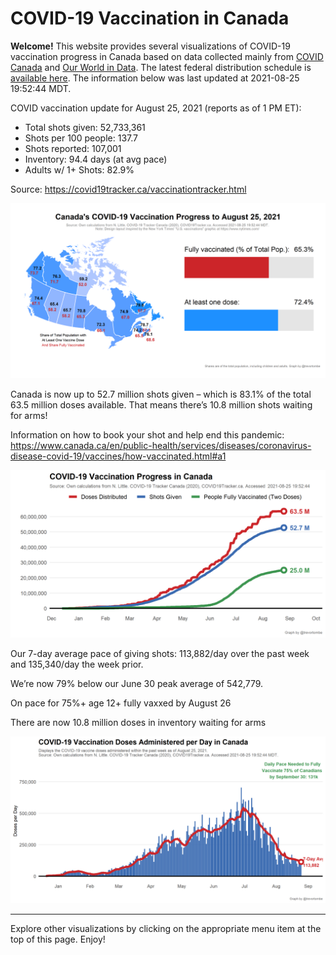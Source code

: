 COVID-19 Vaccination in Canada
==============================

**Welcome!** This website provides several visualizations of COVID-19
vaccination progress in Canada based on data collected mainly from
[COVID Canada](https://covid19tracker.ca/vaccinationtracker.html) and
[Our World in Data](https://ourworldindata.org/covid-vaccinations). The
latest federal distribution schedule is [available
here](https://www.canada.ca/en/public-health/services/diseases/2019-novel-coronavirus-infection/prevention-risks/covid-19-vaccine-treatment/vaccine-rollout.html).
The information below was last updated at 2021-08-25 19:52:44 MDT.

COVID vaccination update for August 25, 2021 (reports as of 1 PM ET):

-   Total shots given: 52,733,361
-   Shots per 100 people: 137.7
-   Shots reported: 107,001
-   Inventory: 94.4 days (at avg pace)
-   Adults w/ 1+ Shots: 82.9%

Source:
<a href="https://covid19tracker.ca/vaccinationtracker.html" class="uri">https://covid19tracker.ca/vaccinationtracker.html</a>

![](Plots/plot_main.png)

Canada is now up to 52.7 million shots given – which is 83.1% of the
total 63.5 million doses available. That means there’s 10.8 million
shots waiting for arms!

Information on how to book your shot and help end this pandemic:
<a href="https://www.canada.ca/en/public-health/services/diseases/coronavirus-disease-covid-19/vaccines/how-vaccinated.html#a1" class="uri">https://www.canada.ca/en/public-health/services/diseases/coronavirus-disease-covid-19/vaccines/how-vaccinated.html#a1</a>

![](Plots/plot_total.png)

Our 7-day average pace of giving shots: 113,882/day over the past week
and 135,340/day the week prior.

We’re now 79% below our June 30 peak average of 542,779.

On pace for 75%+ age 12+ fully vaxxed by August 26

There are now 10.8 million doses in inventory waiting for arms

![](Plots/pace_national.png)

------------------------------------------------------------------------

Explore other visualizations by clicking on the appropriate menu item at
the top of this page. Enjoy!
